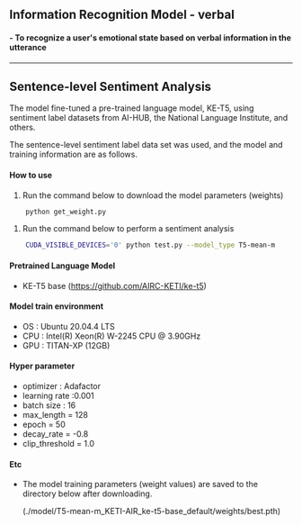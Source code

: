 

## Information Recognition Model - verbal
#### - To recognize a user's emotional state based on verbal information in the utterance


----------------------------------

## Sentence-level Sentiment Analysis

The model fine-tuned a pre-trained language model, KE-T5, using sentiment label datasets from AI-HUB, the National Language Institute, and others.

The sentence-level sentiment label data set was used, and the model and training information are as follows.


#### How to use

1) Run the command below to download the model parameters (weights)
```bash
    python get_weight.py
```

1) Run the command below to perform a sentiment analysis
```bash
    CUDA_VISIBLE_DEVICES='0' python test.py --model_type T5-mean-m
```


#### Pretrained Language Model
- KE-T5 base
(https://github.com/AIRC-KETI/ke-t5)




#### Model train environment
- OS : Ubuntu 20.04.4 LTS
- CPU : Intel(R) Xeon(R) W-2245 CPU @ 3.90GHz
- GPU : TITAN-XP (12GB)

#### Hyper parameter
- optimizer : Adafactor
- learning rate :0.001
- batch size : 16
- max_length = 128
- epoch = 50
- decay_rate = -0.8
- clip_threshold = 1.0

#### Etc
- The model training parameters (weight values) are saved to the directory below after downloading.

    (./model/T5-mean-m_KETI-AIR_ke-t5-base_default/weights/best.pth)
